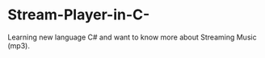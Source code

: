 Stream-Player-in-C-
===================

Learning new language C# and want to know more about Streaming Music (mp3). 